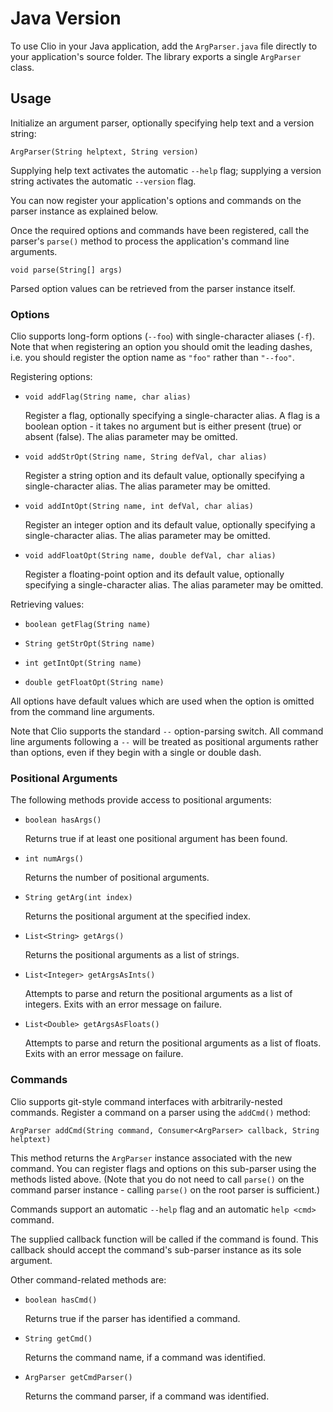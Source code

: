 
# Java Version

To use Clio in your Java application, add the `ArgParser.java` file directly to your application's source folder. The library exports a single `ArgParser` class.


## Usage

Initialize an argument parser, optionally specifying help text and a version
string:

    ArgParser(String helptext, String version)

Supplying help text activates the automatic `--help` flag; supplying a version string activates the automatic `--version` flag.

You can now register your application's options and commands on the parser instance as explained below.

Once the required options and commands have been registered, call the parser's `parse()` method to process the application's command line arguments.

    void parse(String[] args)

Parsed option values can be retrieved from the parser instance itself.


### Options

Clio supports long-form options (`--foo`) with single-character aliases (`-f`). Note that when registering an option you should omit the leading dashes, i.e. you should register the option name as `"foo"` rather than `"--foo"`.

Registering options:

*   `void addFlag(String name, char alias)`

    Register a flag, optionally specifying a single-character alias. A flag is
    a boolean option - it takes no argument but is either present (true) or
    absent (false). The alias parameter may be omitted.

*   `void addStrOpt(String name, String defVal, char alias)`

    Register a string option and its default value, optionally specifying a
    single-character alias. The alias parameter may be omitted.

*   `void addIntOpt(String name, int defVal, char alias)`

    Register an integer option and its default value, optionally specifying a
    single-character alias. The alias parameter may be omitted.

*   `void addFloatOpt(String name, double defVal, char alias)`

    Register a floating-point option and its default value, optionally
    specifying a single-character alias. The alias parameter may be omitted.

Retrieving values:

*   `boolean getFlag(String name)`

*   `String getStrOpt(String name)`

*   `int getIntOpt(String name)`

*   `double getFloatOpt(String name)`

All options have default values which are used when the option is omitted from the command line arguments.

Note that Clio supports the standard `--` option-parsing switch. All command line arguments following a `--` will be treated as positional arguments rather than options, even if they begin with a single or double dash.


### Positional Arguments

The following methods provide access to positional arguments:

*   `boolean hasArgs()`

    Returns true if at least one positional argument has been found.

*   `int numArgs()`

    Returns the number of positional arguments.

*   `String getArg(int index)`

    Returns the positional argument at the specified index.

*   `List<String> getArgs()`

    Returns the positional arguments as a list of strings.

*   `List<Integer> getArgsAsInts()`

    Attempts to parse and return the positional arguments as a list of integers.
    Exits with an error message on failure.

*   `List<Double> getArgsAsFloats()`

    Attempts to parse and return the positional arguments as a list of floats.
    Exits with an error message on failure.


### Commands

Clio supports git-style command interfaces with arbitrarily-nested commands. Register a command on a parser using the `addCmd()` method:

    ArgParser addCmd(String command, Consumer<ArgParser> callback, String helptext)

This method returns the `ArgParser` instance associated with the new command. You can register flags and options on this sub-parser using the methods listed above. (Note that you do not need to call `parse()` on the command parser instance - calling `parse()` on the root parser is sufficient.)

Commands support an automatic `--help` flag and an automatic `help <cmd>` command.

The supplied callback function will be called if the command is found. This callback should accept the command's sub-parser instance as its sole argument.

Other command-related methods are:

*   `boolean hasCmd()`

    Returns true if the parser has identified a command.

*   `String getCmd()`

    Returns the command name, if a command was identified.

*   `ArgParser getCmdParser()`

    Returns the command parser, if a command was identified.
